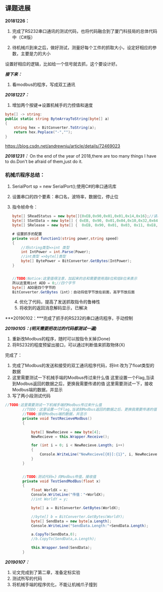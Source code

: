 ## 课题进展

**20181226：**

1. 完成了RS232串口通讯的测试代码，也将代码融合到了厦门科技局的总体代码中（C#版）

2. 待机械爪到来之后，做好测试，测量好每个工件的抓取大小，设定好相应的参数，主要是力的大小

设置好相应的逻辑，比如给一个信号就去抓，这个要设计好。

***接下来：***

1. 看modbus的程序，写成双工通讯

***20181227：***

1. 增加两个按键=>设置机械手的力控值和速度

~~~c#
byte[] -> string:
public static string ByteArrayToString(byte[] a)
{
    string hex = BitConverter.ToString(a);
    return hex.Peplace("-","");
}
~~~

https://blog.csdn.net/andrewniu/article/details/72469023





***20181231：*** On the end of the year of 2018,there are too many things I have to do.Don't be afraid of them,just do it.

### 机械爪程序总结：

1. SerialPort sp = new SerialPort();使用C#的串口通讯库

2. 设置串口的四个要素：串口名，波特率，数据位，停止位

3. 指令帧命令：

   ~~~C#
   byte[] SReadStatus = new byte[]{0xEB,0x90,0x01,0x01,0x14,0x16};//读取夹爪的状态，可得到当前开口的大小，夹持力和当前阈值；
   byte[] SSetData = new byte[] { 0xEB, 0x90, 0x01,0x04,0x10,0x32,0x64,0x00,0xAB };//设置夹爪的抓取数据     
   byte[] SRelease = new byte[] {  0xEB, 0x90, 0x01, 0x03, 0x11, 0xE8,0x03,  0x00 };//设置夹爪的松开速度，MAX = 1000(10) = 0x03E8(16);将高位放在后面，以byte[]的形式发送
   ~~~

   ~~~C#
   # 设置抓手的配置
   private void function1(string power,string speed)
   {
       //将string类型=>int 类型
       int IntPower = int.Parse(Power);
       //int类型 =>byte[]类型
       byte[] BytePower = BitConverter.GetBytes(IntPower);
   }
   
   
   //TODO:Notice:这里值得注意，加起来的总和需要使用高8位和低8位来表示
   所以这里用int ADD = 0;//四个字节
   byte[] ADD是四个字节的
   BitConverter.GetBytes（int）：自动将低字节放在前面，高字节放后面
   ~~~

   4. 优化了代码，提高了发送抓取指令的鲁棒性
   5. 将收到的返回消息解码显示，已解决

***20190102：***完成了抓手的RS232的串口通讯程序，手动控制

***20190105：(明天需要把改过的代码都测试一遍)***

1. 重新改Modbus的程序，随时可以按指令关掉(Done)
2. 将RS232的程度预留出接口，可以通过判断值来抓取物体(X)

完成了：

1. 完成了Modbus的发送和接受的双工通讯程序代码，将Int 改为了float类型的数据
2. 这里需要测试一下机械手端的Modbus传过来什么值
   这里设置一个Flag,当读到Modbus返回的数据之后，更换我需要传递的值
   这里需要测试一下，接收Modbus端的数据，并显示
3. 写了两小段测试代码

~~~C#
//TODO:这里需要测试一下机械手端的Modbus传过来什么值
        //TODO：这里设置一个Flag,当读到Modbus返回的数据之后，更换我需要传递的值
        //TODO:接收Modbus端的数据，并显示
        private void TestRecieveModbus()
        {
            
            byte[] NewRecieve = new byte[4];
            NewRecieve = this.Wrapper.Receive();

            for (int i = 0; i < NewRecieve.Length; i++)
            {
                Console.WriteLine("NewRecieve[{0}]:{1}", i, NewRecieve[i]);
            }
        }

        
        //TODO:测试代码=》向Modbus传值，接收值
        private void TestSendModBus(float x)
        {
            float WorldX = x;
            Console.WriteLine("传值："+WorldX);
            //int WorldY = y;

            byte[] a = BitConverter.GetBytes(WorldX);

            //byte[] b = BitConverter.GetBytes(WorldY);
            byte[] SendData = new byte[a.Length];
            Console.WriteLine("SendData.Length:"+SendData.Length);

            a.CopyTo(SendData,0);
            //b.CopyTo(SendData,a.Length);

            this.Wrapper.Send(SendData);
        }
~~~

***20190107：***

1. 论文完成到了第二章，准备定标实验
2. 测试所写的代码
3. 将机械手端的程序优化，不能让机械爪子撞到